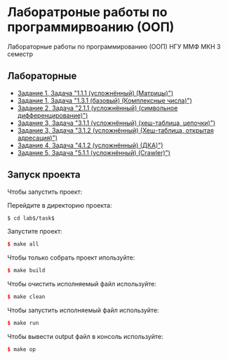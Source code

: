 # Лаборатроные работы по программирвоанию (ООП)
Лабораторные работы по программированию (ООП) НГУ ММФ МКН 3 семестр

## Лабораторные
- [Задание 1, Задача "1.1.1 (усложнённый) (Матрицы)")](./lab1/task1.1.1/task1.1.1.cpp)
- [Задание 1, Задача "1.3.1 (базовый) (Комплексные числа)")](./lab1/task1.3.1/task1.3.1.cpp)
- [Задание 2, Задача "2.1.1 (усложнённый) (символьное дифференцирование)")](./lab2/task2.1.1/task2.1.1.cpp)
- [Задание 3, Задача "3.1.1 (усложнённый) (хеш-таблица, цепочки)")](./lab3/task3.1.1/task3.1.1.cpp)
- [Задание 3, Задача "3.1.2 (усложнённый) (Хеш-таблица, открытая адресация)")](./lab3/task3.1.2/task3.1.2.cpp)
- [Задание 4, Задача "4.1.2 (усложнённый) (ДКА)")](./lab4/task4.1.2/task4.1.2.cpp)
- [Задание 5, Задача "5.1.1 (усложнённый) (Crawler)")](./lab5/task5.1.1/task5.1.1.cpp)


## Запуск проекта
Чтобы запустить проект:

Перейдите в директорию проекта:
```sh
$ cd lab$/task$
```

Запустите проект:
```cpp
$ make all
```
Чтобы только собрать проект ипользуйте:
```cpp
$ make build
```

Чтобы очистить исполняемый файл используйте:
```cpp
$ make clean
```

Чтобы запустить исполняемый файл используйте:
```cpp
$ make run
```

Чтобы вывести output файл в консоль используйте:
```cpp
$ make op
```